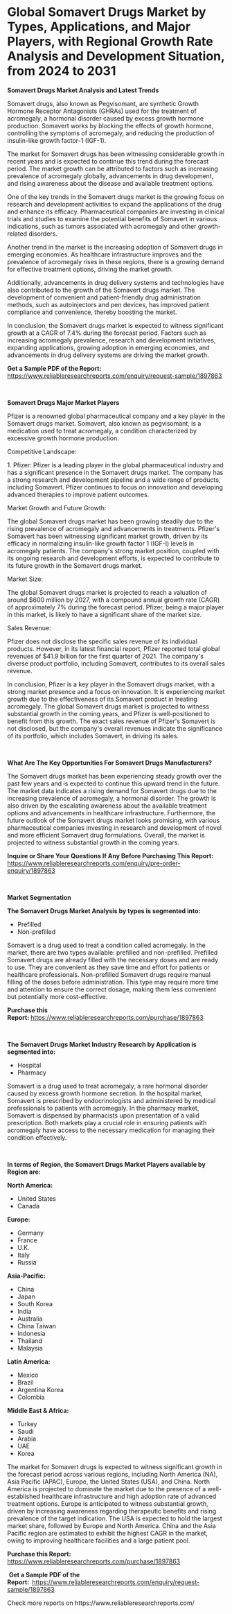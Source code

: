 <p><h1>Global Somavert Drugs Market by Types, Applications, and Major Players, with Regional Growth Rate Analysis and Development Situation, from 2024 to 2031</h1></p><p><strong>Somavert Drugs Market Analysis and Latest Trends</strong></p>
<p><p>Somavert drugs, also known as Pegvisomant, are synthetic Growth Hormone Receptor Antagonists (GHRAs) used for the treatment of acromegaly, a hormonal disorder caused by excess growth hormone production. Somavert works by blocking the effects of growth hormone, controlling the symptoms of acromegaly, and reducing the production of insulin-like growth factor-1 (IGF-1).</p><p>The market for Somavert drugs has been witnessing considerable growth in recent years and is expected to continue this trend during the forecast period. The market growth can be attributed to factors such as increasing prevalence of acromegaly globally, advancements in drug development, and rising awareness about the disease and available treatment options.</p><p>One of the key trends in the Somavert drugs market is the growing focus on research and development activities to expand the applications of the drug and enhance its efficacy. Pharmaceutical companies are investing in clinical trials and studies to examine the potential benefits of Somavert in various indications, such as tumors associated with acromegaly and other growth-related disorders.</p><p>Another trend in the market is the increasing adoption of Somavert drugs in emerging economies. As healthcare infrastructure improves and the prevalence of acromegaly rises in these regions, there is a growing demand for effective treatment options, driving the market growth.</p><p>Additionally, advancements in drug delivery systems and technologies have also contributed to the growth of the Somavert drugs market. The development of convenient and patient-friendly drug administration methods, such as autoinjectors and pen devices, has improved patient compliance and convenience, thereby boosting the market.</p><p>In conclusion, the Somavert drugs market is expected to witness significant growth at a CAGR of 7.4% during the forecast period. Factors such as increasing acromegaly prevalence, research and development initiatives, expanding applications, growing adoption in emerging economies, and advancements in drug delivery systems are driving the market growth.</p></p>
<p><strong>Get a Sample PDF of the Report:&nbsp;</strong> <a href="https://www.reliableresearchreports.com/enquiry/request-sample/1897863">https://www.reliableresearchreports.com/enquiry/request-sample/1897863</a></p>
<p>&nbsp;</p>
<p><strong>Somavert Drugs Major Market Players</strong></p>
<p><p>Pfizer is a renowned global pharmaceutical company and a key player in the Somavert drugs market. Somavert, also known as pegvisomant, is a medication used to treat acromegaly, a condition characterized by excessive growth hormone production.</p><p>Competitive Landscape:</p><p>1. Pfizer: Pfizer is a leading player in the global pharmaceutical industry and has a significant presence in the Somavert drugs market. The company has a strong research and development pipeline and a wide range of products, including Somavert. Pfizer continues to focus on innovation and developing advanced therapies to improve patient outcomes.</p><p>Market Growth and Future Growth:</p><p>The global Somavert drugs market has been growing steadily due to the rising prevalence of acromegaly and advancements in treatments. Pfizer's Somavert has been witnessing significant market growth, driven by its efficacy in normalizing insulin-like growth factor 1 (IGF-I) levels in acromegaly patients. The company's strong market position, coupled with its ongoing research and development efforts, is expected to contribute to its future growth in the Somavert drugs market.</p><p>Market Size:</p><p>The global Somavert drugs market is projected to reach a valuation of around $600 million by 2027, with a compound annual growth rate (CAGR) of approximately 7% during the forecast period. Pfizer, being a major player in this market, is likely to have a significant share of the market size.</p><p>Sales Revenue:</p><p>Pfizer does not disclose the specific sales revenue of its individual products. However, in its latest financial report, Pfizer reported total global revenues of $41.9 billion for the first quarter of 2021. The company's diverse product portfolio, including Somavert, contributes to its overall sales revenue.</p><p>In conclusion, Pfizer is a key player in the Somavert drugs market, with a strong market presence and a focus on innovation. It is experiencing market growth due to the effectiveness of its Somavert product in treating acromegaly. The global Somavert drugs market is projected to witness substantial growth in the coming years, and Pfizer is well-positioned to benefit from this growth. The exact sales revenue of Pfizer's Somavert is not disclosed, but the company's overall revenues indicate the significance of its portfolio, which includes Somavert, in driving its sales.</p></p>
<p>&nbsp;</p>
<p><strong>What Are The Key Opportunities For Somavert Drugs Manufacturers?</strong></p>
<p><p>The Somavert drugs market has been experiencing steady growth over the past few years and is expected to continue this upward trend in the future. The market data indicates a rising demand for Somavert drugs due to the increasing prevalence of acromegaly, a hormonal disorder. The growth is also driven by the escalating awareness about the available treatment options and advancements in healthcare infrastructure. Furthermore, the future outlook of the Somavert drugs market looks promising, with various pharmaceutical companies investing in research and development of novel and more efficient Somavert drug formulations. Overall, the market is projected to witness substantial growth in the coming years.</p></p>
<p><strong>Inquire or Share Your Questions If Any Before Purchasing This Report:</strong> <a href="https://www.reliableresearchreports.com/enquiry/pre-order-enquiry/1897863">https://www.reliableresearchreports.com/enquiry/pre-order-enquiry/1897863</a></p>
<p>&nbsp;</p>
<p><strong>Market Segmentation</strong></p>
<p><strong>The Somavert Drugs Market Analysis by types is segmented into:</strong></p>
<p><ul><li>Prefilled</li><li>Non-prefilled</li></ul></p>
<p><p>Somavert is a drug used to treat a condition called acromegaly. In the market, there are two types available: prefilled and non-prefilled. Prefilled Somavert drugs are already filled with the necessary doses and are ready to use. They are convenient as they save time and effort for patients or healthcare professionals. Non-prefilled Somavert drugs require manual filling of the doses before administration. This type may require more time and attention to ensure the correct dosage, making them less convenient but potentially more cost-effective.</p></p>
<p><strong>Purchase this Report:&nbsp;</strong><a href="https://www.reliableresearchreports.com/purchase/1897863">https://www.reliableresearchreports.com/purchase/1897863</a></p>
<p>&nbsp;</p>
<p><strong>The Somavert Drugs Market Industry Research by Application is segmented into:</strong></p>
<p><ul><li>Hospital</li><li>Pharmacy</li></ul></p>
<p><p>Somavert is a drug used to treat acromegaly, a rare hormonal disorder caused by excess growth hormone secretion. In the hospital market, Somavert is prescribed by endocrinologists and administered by medical professionals to patients with acromegaly. In the pharmacy market, Somavert is dispensed by pharmacists upon presentation of a valid prescription. Both markets play a crucial role in ensuring patients with acromegaly have access to the necessary medication for managing their condition effectively.</p></p>
<p>&nbsp;</p>
<p><strong>In terms of Region, the Somavert Drugs Market Players available by Region are:</strong></p>
<p>
    <p> <strong> North America: </strong>
        <ul>
            <li>United States</li>
            <li>Canada</li>
        </ul>
        </p> 
    <p> <strong> Europe: </strong>
        <ul>
            <li>Germany</li>
            <li>France</li>
            <li>U.K.</li>
            <li>Italy</li>
            <li>Russia</li>
        </ul>
        </p> 
    <p> <strong> Asia-Pacific: </strong>
        <ul>
            <li>China</li>
            <li>Japan</li>
            <li>South Korea</li>
            <li>India</li>
            <li>Australia</li>
            <li>China Taiwan</li>
            <li>Indonesia</li>
            <li>Thailand</li>
            <li>Malaysia</li>
        </ul>
        </p> 
    <p> <strong> Latin America: </strong>
        <ul>
            <li>Mexico</li>
            <li>Brazil</li>
            <li>Argentina Korea</li>
            <li>Colombia</li>
        </ul>
        </p> 
    <p> <strong> Middle East & Africa: </strong>
        <ul>
            <li>Turkey</li>
            <li>Saudi</li>
            <li>Arabia</li>
            <li>UAE</li>
            <li>Korea</li>
        </ul>
    </p>
    </p>
<p><p>The market for Somavert drugs is expected to witness significant growth in the forecast period across various regions, including North America (NA), Asia Pacific (APAC), Europe, the United States (USA), and China. North America is projected to dominate the market due to the presence of a well-established healthcare infrastructure and high adoption rate of advanced treatment options. Europe is anticipated to witness substantial growth, driven by increasing awareness regarding therapeutic benefits and rising prevalence of the target indication. The USA is expected to hold the largest market share, followed by Europe and North America. China and the Asia Pacific region are estimated to exhibit the highest CAGR in the market, owing to improving healthcare facilities and a large patient pool.</p></p>
<p><strong>Purchase this Report: </strong><a href="https://www.reliableresearchreports.com/purchase/1897863">https://www.reliableresearchreports.com/purchase/1897863</a></p>
<p>&nbsp;<strong>Get a Sample PDF of the Report:&nbsp;&nbsp;</strong><a href="https://www.reliableresearchreports.com/enquiry/request-sample/1897863">https://www.reliableresearchreports.com/enquiry/request-sample/1897863</a></p>
<p><strong></strong></p>
<p>Check more reports on https://www.reliableresearchreports.com/</p>